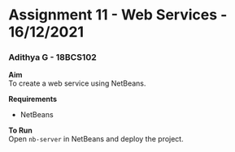# Assignment 11 - Web Services - 16/12/2021

### Adithya G - 18BCS102

**Aim**<br />
To create a web service using NetBeans.

**Requirements**

- NetBeans

**To Run**<br />
Open `nb-server` in NetBeans and deploy the project.
